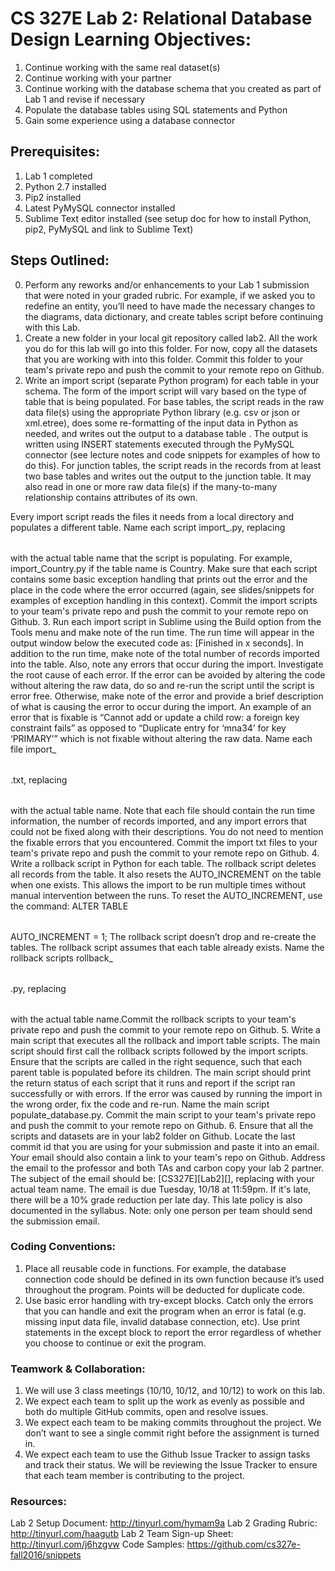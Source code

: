 # CS 327E Lab 2: Relational Database Design Learning Objectives:
1. Continue working with the same real dataset(s)
2. Continue working with your partner
3. Continue working with the database schema that you created as part of Lab 1 and revise if necessary 
4. Populate the database tables using SQL statements and Python
5. Gain some experience using a database connector

## Prerequisites:
1. Lab 1 completed
2. Python 2.7 installed
3. Pip2 installed
3. Latest PyMySQL connector installed
4. Sublime Text editor installed
(see setup doc for how to install Python, pip2, PyMySQL and link to Sublime Text)

## Steps Outlined:
0. Perform any reworks and/or enhancements to your Lab 1 submission that were noted in your graded rubric. For example, if we asked you to redefine an entity, you’ll need to have made the necessary changes to the diagrams, data dictionary, and create tables script before continuing with this Lab.
1. Create a new folder in your local git repository called lab2. All the work you do for this lab will go into this folder. For now, copy all the datasets that you are working with into this folder. Commit this folder to your team's private repo and push the commit to your remote repo on Github.
2. Write an import script (separate Python program) for each table in your schema. The form of the import script will vary based on the type of table that is being populated. For base tables, the script reads in the raw data file(s) using the appropriate Python library (e.g. csv or json or xml.etree), does some re-formatting of the input data in Python as needed, and writes out the output to a database table . The output is written using INSERT statements executed through the PyMySQL connector (see lecture notes and code snippets for examples of how to do this). For junction tables, the script reads in the records from at least two base tables and writes out the output to the junction table. It may also read in one or more raw data file(s) if the many-to-many relationship contains attributes of its own.

Every import script reads the files it needs from a local directory and populates a different table. Name each script import_<Table>.py, replacing <Table> with the actual table name that the script is populating. For example, import_Country.py if the table name is Country. Make sure that each script contains some basic exception handling that prints out the error and the place in the code where the error occurred (again, see slides/snippets for examples of exception handling in this context). Commit the import scripts to your team's private repo and push the commit to your remote repo on Github.
3. Run each import script in Sublime using the Build option from the Tools menu and make note of the run time. The run time will appear in the output window below the executed code as: [Finished in x seconds]. In addition to the run time, make note of the total number of records imported into the table. Also, note any errors that occur during the import. Investigate the root cause of each error. If the error can be avoided by altering the code without altering the raw data, do so and re-run the script until the script is error free. Otherwise, make note of the error and provide a brief description of what is causing the error to occur during the import. An example of an error that is fixable is “Cannot add or update a child row: a foreign key constraint fails” as opposed to “Duplicate entry for ‘mna34’ for key ‘PRIMARY’” which is not fixable without altering the raw data. Name each file import_<Table>.txt, replacing <Table> with the actual table name. Note that each file should contain the run time information, the number of records imported, and any import errors that could not be fixed along with their descriptions. You do not need to mention the fixable errors that you encountered. Commit the import txt files to your team's private repo and push the commit to your remote repo on Github.
4. Write a rollback script in Python for each table. The rollback script deletes all records from the table. It also resets the AUTO_INCREMENT on the table when one exists. This allows the import to be run multiple times without manual intervention between the runs. To reset the AUTO_INCREMENT, use the command:
ALTER TABLE <Table> AUTO_INCREMENT = 1;
The rollback script doesn’t drop and re-create the tables. The rollback script assumes that each table already exists. Name the rollback scripts rollback_<Table>.py, replacing <Table> with the actual table name.Commit the rollback scripts to your team's private repo and push the commit to your remote repo on Github.
5. Write a main script that executes all the rollback and import table scripts. The main script should first call the rollback scripts followed by the import scripts. Ensure that the scripts are called in the right sequence, such that each parent table is populated before its children. The main script should print the return status of each script that it runs and report if the script ran successfully or with errors. If the error was caused by running the import in the wrong order, fix the code and re-run. Name the main script populate_database.py. Commit the main script to your team's private repo and push the commit to your remote repo on Github.
6. Ensure that all the scripts and datasets are in your lab2 folder on Github. Locate the last commit id that you are using for your submission and paste it into an email. Your email should also contain a link to your team's repo on Github. Address the email to the professor and both TAs and carbon copy your lab
2
 partner. The subject of the email should be: [CS327E][Lab2][<TeamName>], replacing <TeamName> with your actual team name. The email is due Tuesday, 10/18 at 11:59pm. If it's late, there will be a 10% grade reduction per late day. This late policy is also documented in the syllabus. Note: only one person per team should send the submission email.

### Coding Conventions:
1. Place all reusable code in functions. For example, the database connection code should be defined in its own function because it’s used throughout the program. Points will be deducted for duplicate code.
2. Use basic error handling with try-except blocks. Catch only the errors that you can handle and exit the program when an error is fatal (e.g. missing input data file, invalid database connection, etc). Use print statements in the except block to report the error regardless of whether you choose to continue or exit the program.

### Teamwork & Collaboration:
1. We will use 3 class meetings (10/10, 10/12, and 10/12) to work on this lab.
2. We expect each team to split up the work as evenly as possible and both do multiple GitHub commits, open and resolve issues.
3. We expect each team to be making commits throughout the project. We don’t want to see a single commit right before the assignment is turned in.
4. We expect each team to use the Github Issue Tracker to assign tasks and track their status. We will be reviewing the Issue Tracker to ensure that each team member is contributing to the project.

### Resources:
Lab 2 Setup Document: http://tinyurl.com/hymam9a
Lab 2 Grading Rubric: http://tinyurl.com/haagutb
Lab 2 Team Sign-up Sheet: http://tinyurl.com/j6hzgvw
Code Samples: https://github.com/cs327e-fall2016/snippets

